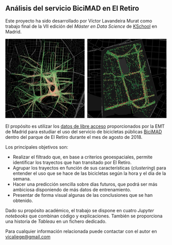 ## Análisis del servicio BiciMAD en El Retiro

Este proyecto ha sido desarrollado por Víctor Lavandeira Murat como trabajo final de la VII edición del *Máster en Data Science* de [KSchool](https://kschool.com/) en Madrid.

![mi-banner](img/readme-banner.png)

El propósito es utilizar los [datos de libre acceso](http://opendata.emtmadrid.es/Datos-estaticos/Datos-generales-\(1\)) proporcionados por la EMT de Madrid para estudiar el uso del servicio de bicicletas públicas [BiciMAD](https://www.bicimad.com/) dentro del parque de El Retiro durante el mes de agosto de 2018.

Los principales objetivos son:
- Realizar el filtrado que, en base a criterios geoespaciales, permite identificar los trayectos que han transitado por El Retiro.
- Agrupar los trayectos en función de sus características (*clustering*) para entender el uso que se hace de las bicicletas según la hora y el día de la semana.
- Hacer una predicción sencilla sobre días futuros, que podrá ser más ambiciosa disponiendo de más datos de entrenamiento.
- Presentar de forma visual algunas de las conclusiones que se han obtenido.

Dado su propósito académico, el trabajo se dispone en cuatro *Jupyter notebooks* que combinan código y explicaciones. También se proporciona una historia de *Tableau* en un fichero dedicado.

Para cualquier información relacionada puede contactar con el autor en vicaliege@gmail.com
